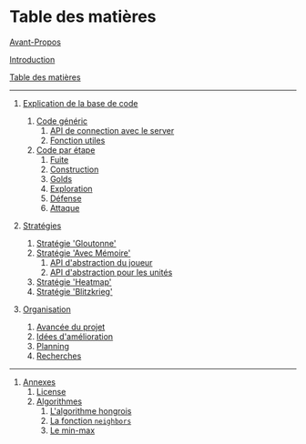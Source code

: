 # Table des matières

[Avant-Propos](./hardlinks/index.md)

[Introduction](./introduction.md)

[Table des matières](./SUMMARY.md)

---

1. [Explication de la base de code]()
   1. [Code généric]()
      1. [API de connection avec le server](./stages/server.md)
      1. [Fonction utiles](./stages/client_logic.md)
   1. [Code par étape]()
      1. [Fuite](./stages/fuite.md)
      1. [Construction](./stages/castles.md)
      1. [Golds](./stages/golds.md)
      1. [Exploration](./stages/explore.md)
      1. [Défense](./stages/defense.md)
      1. [Attaque](./stages/attaque.md)

1. [Stratégies](./strategies/introduction.md)
      1. [Stratégie 'Gloutonne'](./strategies/glouton.md)
      1. [Stratégie 'Avec Mémoire'](./strategies/memory/introduction.md)
         1. [API d'abstraction du joueur](./strategies/memory/player.md)
         1. [API d'abstraction pour les unités](./strategies/memory/units.md)
      1. [Stratégie 'Heatmap'](./strategies/heatmap.md)
      1. [Stratégie 'Blitzkrieg'](./strategies/blitzkrieg.md)

1. [Organisation](./organisation/introduction.md)
   1. [Avancée du projet](./hardlinks/SUIVI.md)
   1. [Idées d'amélioration](./organisation/ideas.md)
   1. [Planning](./organisation/planning.md)
   1. [Recherches](./organisation/research.md)

---

1. [Annexes]()
   1. [License](./hardlinks/LICENSE.md)
   1. [Algorithmes]()
      1. [L'algorithme hongrois](./annexes/algo_hongrois.md)
      1. [La fonction `neighbors`](./annexes/neighbors.md)
      1. [Le min-max](./annexes/min-max.md)
